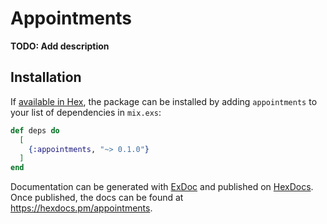 # Appointments

**TODO: Add description**

## Installation

If [available in Hex](https://hex.pm/docs/publish), the package can be installed
by adding `appointments` to your list of dependencies in `mix.exs`:

```elixir
def deps do
  [
    {:appointments, "~> 0.1.0"}
  ]
end
```

Documentation can be generated with [ExDoc](https://github.com/elixir-lang/ex_doc)
and published on [HexDocs](https://hexdocs.pm). Once published, the docs can
be found at <https://hexdocs.pm/appointments>.

